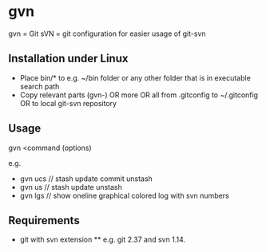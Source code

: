 # gvn
gvn = Git sVN = git configuration for easier usage of git-svn

## Installation under Linux
* Place bin/* to e.g. ~/bin folder or any other folder that is in executable search path
* Copy relevant parts (gvn-) OR more OR all from .gitconfig to ~/.gitconfig OR to local git-svn repository

## Usage
gvn \<command (options)

e.g.
* gvn ucs // stash update commit unstash
* gvn us // stash update unstash
* gvn lgs // show oneline graphical colored log with svn numbers

## Requirements
* git with svn extension
** e.g. git 2.37 and svn 1.14.
